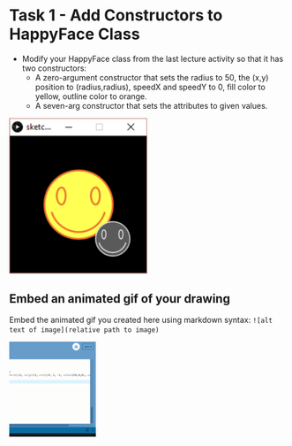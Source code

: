 # Task 1 - Add Constructors to HappyFace Class

- Modify your HappyFace class from the last lecture activity so that it has two constructors:
  - A zero-argument constructor that sets the radius to 50, the (x,y) position to (radius,radius), speedX and speedY to 0, fill color to yellow, outline color to orange.
  - A seven-arg constructor that sets the attributes to given values.

<img src="../images/img3.png" width="250px">

## Embed an animated gif of your drawing

Embed the animated gif you created here using markdown syntax: `![alt text of image](relative path to image)`

![task1](task1.gif)